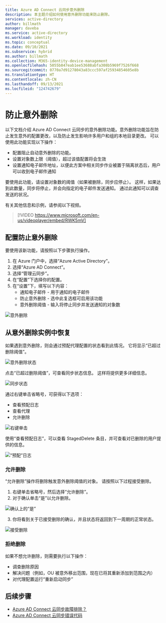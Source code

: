 ```yaml
---
title: Azure AD Connect 云同步意外删除
description: 本主题介绍如何使用意外删除功能来防止删除。
services: active-directory
author: billmath
manager: daveba
ms.service: active-directory
ms.workload: identity
ms.topic: conceptual
ms.date: 09/10/2021
ms.subservice: hybrid
ms.author: billmath
ms.collection: M365-identity-device-management
ms.openlocfilehash: 5055b847eab1ee53688abfa308b5969f7526f668
ms.sourcegitcommit: 0770a7d91278043a83ccc597af25934854605e8b
ms.translationtype: HT
ms.contentlocale: zh-CN
ms.lasthandoff: 09/13/2021
ms.locfileid: "124742679"
---
```

# <a name="accidental-delete-prevention"></a>防止意外删除

以下文档介绍 Azure AD Connect 云同步的意外删除功能。意外删除功能旨在防止发生意外的配置更改，以及防止发生影响许多用户和组的本地目录更改。  可以使用此功能实现以下操作：

- 配置阻止自动意外删除的功能。 
- 设置对象数上限（阈值），超过该值配置将会生效 
- 设置通知电子邮件地址，以便此方案中相关同步作业被置于隔离状态后，用户可以收到电子邮件通知 

要使用此功能，请设置对象数的阈值（如果被删除，同步应停止）。  这样，如果达到此数量，同步将停止，并会向指定的电子邮件发送通知。  通过此通知可以调查发送的状况。

有关其他信息和示例，请参阅以下视频。

> [!VIDEO https://www.microsoft.com/en-us/videoplayer/embed/RWK5mV]


## <a name="configure-accidental-delete-prevention"></a>配置防止意外删除
要使用该新功能，请按照以下步骤执行操作。


1.  在 Azure 门户中，选择“Azure Active Directory”。 
2.  选择“Azure AD Connect”。
3.  选择“管理云同步”。
4. 在“配置”下选择你的配置。
5. 在“设置”下，填写以下内容：
    - 通知电子邮件 - 用于通知的电子邮件
    - 防止意外删除 - 选中此复选框可启用该功能
    - 意外删除阈值 - 输入将停止同步并发送通知的对象数

![意外删除](media/how-to-accidental-deletes/accident-1.png)

## <a name="recovering-from-an-accidental-delete-instance"></a>从意外删除实例中恢复
如果遇到意外删除，则会通过预配代理配置的状态看到此情况。  它将显示“已超过删除阈值”。
 
![意外删除状态](media/how-to-accidental-deletes/delete-1.png)

点击“已超过删除阈值”，可查看同步状态信息。  这样将提供更多详细信息。 
 
 ![同步状态](media/how-to-accidental-deletes/delete-2.png)

通过右键单击省略号，可获得以下选项：
 - 查看预配日志
 - 查看代理
 - 允许删除

 ![右键单击](media/how-to-accidental-deletes/delete-3.png)

使用“查看预配日志”，可以查看 StagedDelete 条目，并可查看对已删除的用户提供的信息。
 
 ![“预配”日志](media/how-to-accidental-deletes/delete-7.png)

### <a name="allowing-deletes"></a>允许删除

“允许删除”操作将删除触发意外删除阈值的对象。  请按照以下过程接受删除。  

1. 右键单击省略号，然后选择“允许删除”。
2. 对于确认单击“是”以允许删除。
 
 ![确认上的“是”](media/how-to-accidental-deletes/delete-4.png)

3. 你将看到关于已接受删除的确认，并且状态将返回到下一周期的正常状态。 
 
 ![接受删除](media/how-to-accidental-deletes/delete-8.png)

### <a name="rejecting-deletions"></a>拒绝删除

如果不想允许删除，则需要执行以下操作：
- 调查删除原因
- 解决问题（例如，OU 被意外移出范围，现在已将其重新添加到范围之内）
- 对代理配置运行“重新启动同步”

## <a name="next-steps"></a>后续步骤 

- [Azure AD Connect 云同步故障排除？](how-to-troubleshoot.md)
- [Azure AD Connect 云同步错误代码](reference-error-codes.md)
 

